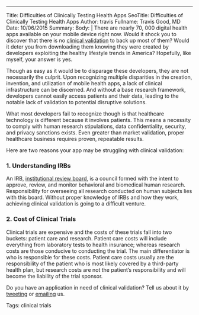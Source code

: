 ---
Title: Difficulties of Clinically Testing Health Apps
SeoTitle: Difficulties of Clinically Testing Health Apps
Author: travis
Fullname: Travis Good, MD
Date: 10/06/2015
Summary: 
Body: |
There are nearly 70, 000 digital health apps available on your mobile device right now. Would it shock you to discover that there is no [clinical validation](http://www.ofnisystems.com/clinical-data-validation/) to back up most of them? Would it deter you from downloading them knowing they were created by developers exploiting the healthy lifestyle trends in America? Hopefully, like myself, your answer is yes.

Though as easy as it would be to disparage these developers, they are not necessarily the culprit. Upon recognizing multiple disparities in the creation, invention, and utilization of mobile health apps, a lack of clinical infrastructure can be discerned. And without a base research framework, developers cannot easily access patients and their data, leading to the notable lack of validation to potential disruptive solutions. 

What most developers fail to recognize though is that healthcare technology is different because it involves patients. This means a necessity to comply with human research stipulations, data confidentiality, security, and privacy sanctions exists. Even greater than market validation, proper healthcare business requires proven, repeatable results. 

Here are two reasons your app may be struggling with clinical validation:

### 1. Understanding IRBs
An IRB, [institutional review board](http://www.hhs.gov/ohrp/assurances/irb/), is a council formed with the intent to approve, review, and monitor behavioral and biomedical human research. Responsibility for overseeing all research conducted on human subjects lies with this board. Without proper knowledge of IRBs and how they work, achieving clinical validation is going to a difficult venture.

### 2. Cost of Clinical Trials
Clinical trials are expensive and the costs of these trials fall into two buckets: patient care and research. Patient care costs will include everything from laboratory tests to health insurance; whereas research costs are those conducive to conducting the trial. The main differentiator is who is responsible for these costs. Patient care costs usually are the responsibility of the patient who is most likely covered by a third-party health plan, but research costs are not the patient’s responsibility and will become the liability of the trial sponsor. 

Do you have an application in need of clinical validation? Tell us about it by [tweeting](https://twitter.com/catalyzeio) or [emailing](hello@catalyze.io) us.

Tags: clinical trials
